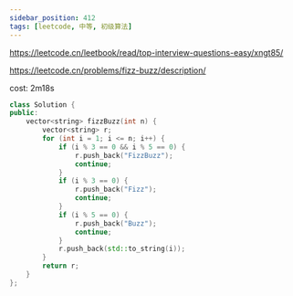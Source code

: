 ```yaml
---
sidebar_position: 412
tags: [leetcode, 中等, 初级算法]
---
```


https://leetcode.cn/leetbook/read/top-interview-questions-easy/xngt85/

https://leetcode.cn/problems/fizz-buzz/description/

cost: 2m18s

```cpp
class Solution {
public:
    vector<string> fizzBuzz(int n) {
        vector<string> r;
        for (int i = 1; i <= n; i++) {
            if (i % 3 == 0 && i % 5 == 0) {
                r.push_back("FizzBuzz");
                continue;
            }
            if (i % 3 == 0) {
                r.push_back("Fizz");
                continue;
            }
            if (i % 5 == 0) {
                r.push_back("Buzz");
                continue;
            }
            r.push_back(std::to_string(i));
        }
        return r;
    }
};
```